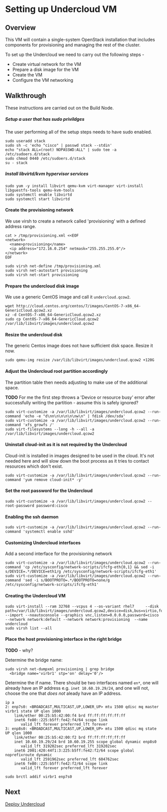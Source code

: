 # Setting up Undercloud VM

## Overview

This VM will contain a single-system OpenStack installation that includes components for provisioning and managing the rest of the cluster.

To set up the Undercloud we need to carry out the following steps -

- Create virtual network for the VM
- Prepare a disk image for the VM
- Create the VM
- Configure the VM networking

## Walkthrough

These instructions are carried out on the Build Node.

##### Setup a user that has sudo privildges

The user performing all of the setup steps needs to have sudo enabled. 

```
sudo useradd stack
sudo sh -c 'echo "cisco" | passwd stack --stdin'
echo "stack ALL=(root) NOPASSWD:ALL" | sudo tee -a /etc/sudoers.d/stack
sudo chmod 0440 /etc/sudoers.d/stack
su - stack
```

##### Install libvirtd/kvm hypervisor services
```	
sudo yum -y install libvirt qemu-kvm virt-manager virt-install libguestfs-tools qemu-kvm-tools
sudo systemctl enable libvirtd
sudo systemctl start libvirtd
```

#### Create the provisioning network

We use virsh to create a network called 'provisioning' with a defined address range.

```
cat > /tmp/provisioning.xml <<EOF
<network>
  <name>provisioning</name>
  <ip address="172.16.0.254" netmask="255.255.255.0"/>
</network>
EOF

sudo virsh net-define /tmp/provisioning.xml
sudo virsh net-autostart provisioning
sudo virsh net-start provisioning
```

#### Prepare the undercloud disk image

We use a generic CentOS image and call it ```undercloud.qcow2```. 

```
wget http://cloud.centos.org/centos/7/images/CentOS-7-x86_64-GenericCloud.qcow2.xz
xz -d CentOS-7-x86_64-GenericCloud.qcow2.xz
sudo cp CentOS-7-x86_64-GenericCloud.qcow2 /var/lib/libvirt/images/undercloud.qcow2
```

#### Resize the undercloud disk

The generic Centos image does not have sufficient disk space. Resize it now.

```
sudo qemu-img resize /var/lib/libvirt/images/undercloud.qcow2 +120G
```

#### Adjust the Undercloud root partition accordingly

The partition table then needs adjusting to make use of the additional space.

**TODO** For me the first step throws a 'Device or resource busy' error after successfully writing the partition - assume this is safely ignored? 

```
sudo virt-customize -a /var/lib/libvirt/images/undercloud.qcow2 --run-command 'echo -e "d\nn\n\n\n\n\nw\n" | fdisk /dev/sda'
sudo virt-customize -a /var/lib/libvirt/images/undercloud.qcow2 --run-command 'xfs_growfs /'
sudo virt-filesystems --long -h --all -a /var/lib/libvirt/images/undercloud.qcow2
```

#### Uninstall cloud-init as it is not required by the Undercloud

Cloud-init is installed in images designed to be used in the cloud. It's not needed here and will slow down the boot process as it tries to contact resources which don't exist.

```
sudo virt-customize -a /var/lib/libvirt/images/undercloud.qcow2 --run-command 'yum remove cloud-init* -y'
```

#### Set the root password for the Undercloud
```
sudo virt-customize -a /var/lib/libvirt/images/undercloud.qcow2 --root-password password:cisco
```

#### Enabling the ssh daemon
```
sudo virt-customize -a /var/lib/libvirt/images/undercloud.qcow2 --run-command 'systemctl enable sshd'
```

#### Customizing Undercloud interfaces

Add a second interface for the provisioning network 

```
sudo virt-customize -a /var/lib/libvirt/images/undercloud.qcow2 --run-command 'cp /etc/sysconfig/network-scripts/ifcfg-eth{0,1} && sed -i s/DEVICE=.*/DEVICE=eth1/g /etc/sysconfig/network-scripts/ifcfg-eth1'
sudo virt-customize -a /var/lib/libvirt/images/undercloud.qcow2 --run-command 'sed -i s/BOOTPROTO=.*/BOOTPROTO=none/g /etc/sysconfig/network-scripts/ifcfg-eth1'
```

#### Creating the Undercloud VM

```
sudo virt-install --ram 32768 --vcpus 4 --os-variant rhel7     --disk path=/var/lib/libvirt/images/undercloud.qcow2,device=disk,bus=virtio,format=qcow2     --import --noautoconsole --graphics vnc,listen=0.0.0.0,password=cisco --network network:default --network network:provisioning  --name undercloud
sudo virsh list --all
```

#### Place the host provisioning interface in the right bridge

**TODO** - why?

Determine the bridge name:

```
sudo virsh net-dumpxml provisioning | grep bridge
  <bridge name='virbr1' stp='on' delay='0'/>
```

Determine the if name. There should be two interfaces named `en*`, one will already have an IP address e.g. `inet 10.60.19.29/24`, and one will not, choose the one that *does not* aleady have an IP address.

```
ip a
2: enp7s0: <BROADCAST,MULTICAST,UP,LOWER_UP> mtu 1500 qdisc mq master virbr1 state UP qlen 1000
    link/ether 00:25:b5:42:00:f4 brd ff:ff:ff:ff:ff:ff
    inet6 fe80::225:b5ff:fe42:f4/64 scope link
       valid_lft forever preferred_lft forever
3: enp8s0: <BROADCAST,MULTICAST,UP,LOWER_UP> mtu 1500 qdisc mq state UP qlen 1000
    link/ether 00:25:b5:42:00:f2 brd ff:ff:ff:ff:ff:ff
    inet 10.60.19.29/24 brd 10.60.19.255 scope global dynamic enp8s0
       valid_lft 319202sec preferred_lft 319202sec
    inet6 2001:420:44f1:3:225:b5ff:fe42:f2/64 scope global noprefixroute dynamic
       valid_lft 2591962sec preferred_lft 604762sec
    inet6 fe80::225:b5ff:fe42:f2/64 scope link
       valid_lft forever preferred_lft forever
```

```
sudo brctl addif virbr1 enp7s0
```

## Next

[Deploy Undercloud](deploy-undercloud.md)
